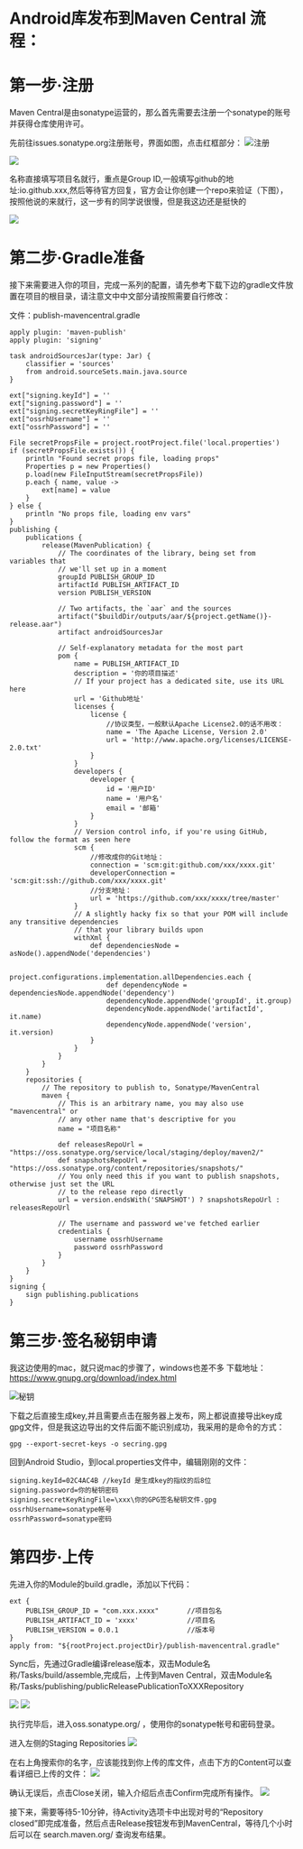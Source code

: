 # Android库发布到Maven Central 流程：

# 第一步·注册
Maven Central是由sonatype运营的，那么首先需要去注册一个sonatype的账号并获得仓库使用许可。

先前往issues.sonatype.org注册账号，界面如图，点击红框部分：
![注册](https://p3-juejin.byteimg.com/tos-cn-i-k3u1fbpfcp/e0f5b0887fa4480ebad6f055c11a70d9~tplv-k3u1fbpfcp-zoom-1.image)

![](https://p3-juejin.byteimg.com/tos-cn-i-k3u1fbpfcp/66e5dde710184d528454a71be6511c38~tplv-k3u1fbpfcp-zoom-1.image)

名称直接填写项目名就行，重点是Group ID,一般填写github的地址:io.github.xxx,然后等待官方回复，官方会让你创建一个repo来验证（下图），按照他说的来就行，这一步有的同学说很慢，但是我这边还是挺快的

![](https://github.com/cwsky0221/notes/blob/main/pic/3FA44E50-5911-46BC-A8DC-181F6972A922.png?raw=true)

# 第二步·Gradle准备
接下来需要进入你的项目，完成一系列的配置，请先参考下载下边的gradle文件放置在项目的根目录，请注意文中中文部分请按照需要自行修改：

文件：publish-mavencentral.gradle

```
apply plugin: 'maven-publish'
apply plugin: 'signing'

task androidSourcesJar(type: Jar) {
    classifier = 'sources'
    from android.sourceSets.main.java.source
}

ext["signing.keyId"] = ''
ext["signing.password"] = ''
ext["signing.secretKeyRingFile"] = ''
ext["ossrhUsername"] = ''
ext["ossrhPassword"] = ''

File secretPropsFile = project.rootProject.file('local.properties')
if (secretPropsFile.exists()) {
    println "Found secret props file, loading props"
    Properties p = new Properties()
    p.load(new FileInputStream(secretPropsFile))
    p.each { name, value ->
        ext[name] = value
    }
} else {
    println "No props file, loading env vars"
}
publishing {
    publications {
        release(MavenPublication) {
            // The coordinates of the library, being set from variables that
            // we'll set up in a moment
            groupId PUBLISH_GROUP_ID
            artifactId PUBLISH_ARTIFACT_ID
            version PUBLISH_VERSION

            // Two artifacts, the `aar` and the sources
            artifact("$buildDir/outputs/aar/${project.getName()}-release.aar")
            artifact androidSourcesJar

            // Self-explanatory metadata for the most part
            pom {
                name = PUBLISH_ARTIFACT_ID
                description = '你的项目描述'
                // If your project has a dedicated site, use its URL here
                url = 'Github地址'
                licenses {
                    license {
                    	//协议类型，一般默认Apache License2.0的话不用改：
                        name = 'The Apache License, Version 2.0'
                        url = 'http://www.apache.org/licenses/LICENSE-2.0.txt'
                    }
                }
                developers {
                    developer {
                        id = '用户ID'
                        name = '用户名'
                        email = '邮箱'
                    }
                }
                // Version control info, if you're using GitHub, follow the format as seen here
                scm {
                	//修改成你的Git地址：
                    connection = 'scm:git:github.com/xxx/xxxx.git'
                    developerConnection = 'scm:git:ssh://github.com/xxx/xxxx.git'
                    //分支地址：
                    url = 'https://github.com/xxx/xxxx/tree/master'
                }
                // A slightly hacky fix so that your POM will include any transitive dependencies
                // that your library builds upon
                withXml {
                    def dependenciesNode = asNode().appendNode('dependencies')

                    project.configurations.implementation.allDependencies.each {
                        def dependencyNode = dependenciesNode.appendNode('dependency')
                        dependencyNode.appendNode('groupId', it.group)
                        dependencyNode.appendNode('artifactId', it.name)
                        dependencyNode.appendNode('version', it.version)
                    }
                }
            }
        }
    }
    repositories {
        // The repository to publish to, Sonatype/MavenCentral
        maven {
            // This is an arbitrary name, you may also use "mavencentral" or
            // any other name that's descriptive for you
            name = "项目名称"

            def releasesRepoUrl = "https://oss.sonatype.org/service/local/staging/deploy/maven2/"
            def snapshotsRepoUrl = "https://oss.sonatype.org/content/repositories/snapshots/"
            // You only need this if you want to publish snapshots, otherwise just set the URL
            // to the release repo directly
            url = version.endsWith('SNAPSHOT') ? snapshotsRepoUrl : releasesRepoUrl

            // The username and password we've fetched earlier
            credentials {
                username ossrhUsername
                password ossrhPassword
            }
        }
    }
}
signing {
    sign publishing.publications
}

```

# 第三步·签名秘钥申请

我这边使用的mac，就只说mac的步骤了，windows也差不多
下载地址：https://www.gnupg.org/download/index.html   


![秘钥](https://github.com/cwsky0221/notes/blob/main/pic/6FA21D24-6757-4E70-ADD0-03FF7F75EBD3.png?raw=true)

下载之后直接生成key,并且需要点击在服务器上发布，网上都说直接导出key成gpg文件，但是我这边导出的文件后面不能识别成功，我采用的是命令的方式：
```
gpg --export-secret-keys -o secring.gpg

```
回到Android Studio，到local.properties文件中，编辑刚刚的文件：
```
signing.keyId=02C4AC4B //keyId 是生成key的指纹的后8位
signing.password=你的秘钥密码
signing.secretKeyRingFile=\xxx\你的GPG签名秘钥文件.gpg
ossrhUsername=sonatype帐号
ossrhPassword=sonatype密码
```

# 第四步·上传
先进入你的Module的build.gradle，添加以下代码：
```
ext {
    PUBLISH_GROUP_ID = "com.xxx.xxxx"		//项目包名
    PUBLISH_ARTIFACT_ID = 'xxxx'			//项目名
    PUBLISH_VERSION = 0.0.1					//版本号
}
apply from: "${rootProject.projectDir}/publish-mavencentral.gradle"

```

Sync后，先通过Gradle编译release版本，双击Module名称/Tasks/build/assemble,完成后，上传到Maven Central，双击Module名称/Tasks/publishing/publicReleasePublicationToXXXRepository

![](https://p3-juejin.byteimg.com/tos-cn-i-k3u1fbpfcp/d0700693f8314302a4f9f6fc6e5f9463~tplv-k3u1fbpfcp-zoom-1.image)
![](https://p3-juejin.byteimg.com/tos-cn-i-k3u1fbpfcp/090cad7fcf1549e89a77a52b145e6a7b~tplv-k3u1fbpfcp-zoom-1.image)

执行完毕后，进入oss.sonatype.org/ ，使用你的sonatype帐号和密码登录。

进入左侧的Staging Repositories
![](https://p3-juejin.byteimg.com/tos-cn-i-k3u1fbpfcp/d43edd8abef5438d807070ace4255e20~tplv-k3u1fbpfcp-zoom-1.image)

在右上角搜索你的名字，应该能找到你上传的库文件，点击下方的Content可以查看详细已上传的文件：
![](https://p3-juejin.byteimg.com/tos-cn-i-k3u1fbpfcp/b9fe284feeea416aaae0236281672c36~tplv-k3u1fbpfcp-zoom-1.image)

确认无误后，点击Close关闭，输入介绍后点击Confirm完成所有操作。
![](https://p3-juejin.byteimg.com/tos-cn-i-k3u1fbpfcp/964d125711d2411dabf9621a4ebd15aa~tplv-k3u1fbpfcp-zoom-1.image)

接下来，需要等待5-10分钟，待Activity选项卡中出现对号的“Repository closed”即完成准备，然后点击Release按钮发布到MavenCentral，等待几个小时后可以在 search.maven.org/ 查询发布结果。
